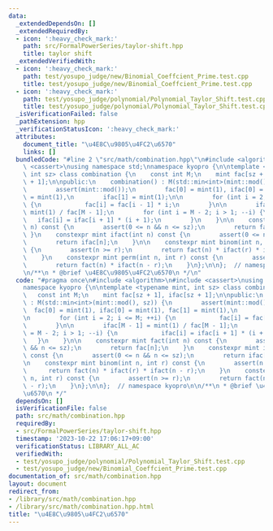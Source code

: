 ```yaml
---
data:
  _extendedDependsOn: []
  _extendedRequiredBy:
  - icon: ':heavy_check_mark:'
    path: src/FormalPowerSeries/taylor-shift.hpp
    title: taylor shift
  _extendedVerifiedWith:
  - icon: ':heavy_check_mark:'
    path: test/yosupo_judge/new/Binomial_Coeffcient_Prime.test.cpp
    title: test/yosupo_judge/new/Binomial_Coeffcient_Prime.test.cpp
  - icon: ':heavy_check_mark:'
    path: test/yosupo_judge/polynomial/Polynomial_Taylor_Shift.test.cpp
    title: test/yosupo_judge/polynomial/Polynomial_Taylor_Shift.test.cpp
  _isVerificationFailed: false
  _pathExtension: hpp
  _verificationStatusIcon: ':heavy_check_mark:'
  attributes:
    document_title: "\u4E8C\u9805\u4FC2\u6570"
    links: []
  bundledCode: "#line 2 \"src/math/combination.hpp\"\n#include <algorithm>\n#include\
    \ <cassert>\nusing namespace std;\nnamespace kyopro {\n\ntemplate <typename mint,\
    \ int sz> class combination {\n    const int M;\n    mint fac[sz + 1], ifac[sz\
    \ + 1];\n\npublic:\n    combination() : M(std::min<int>(mint::mod(), sz)) {\n\
    \        assert(mint::mod());\n        fac[0] = mint(1), ifac[0] = mint(1), fac[1]\
    \ = mint(1),\n        ifac[1] = mint(1);\n\n        for (int i = 2; i <= M; ++i)\
    \ {\n            fac[i] = fac[i - 1] * i;\n        }\n\n        ifac[M - 1] =\
    \ mint(1) / fac[M - 1];\n        for (int i = M - 2; i > 1; --i) {\n         \
    \   ifac[i] = ifac[i + 1] * (i + 1);\n        }\n    }\n\n    constexpr mint fact(int\
    \ n) const {\n        assert(0 <= n && n <= sz);\n        return fac[n];\n   \
    \ }\n    constexpr mint ifact(int n) const {\n        assert(0 <= n && n <= sz);\n\
    \        return ifac[n];\n    }\n\n    constexpr mint binom(int n, int r) const\
    \ {\n        assert(n >= r);\n        return fact(n) * ifact(r) * ifact(n - r);\n\
    \    }\n    constexpr mint perm(int n, int r) const {\n        assert(n >= r);\n\
    \        return fact(n) * ifact(n - r);\n    }\n};\n\n};  // namespace kyopro\n\
    \n/**\n * @brief \u4E8C\u9805\u4FC2\u6570\n */\n"
  code: "#pragma once\n#include <algorithm>\n#include <cassert>\nusing namespace std;\n\
    namespace kyopro {\n\ntemplate <typename mint, int sz> class combination {\n \
    \   const int M;\n    mint fac[sz + 1], ifac[sz + 1];\n\npublic:\n    combination()\
    \ : M(std::min<int>(mint::mod(), sz)) {\n        assert(mint::mod());\n      \
    \  fac[0] = mint(1), ifac[0] = mint(1), fac[1] = mint(1),\n        ifac[1] = mint(1);\n\
    \n        for (int i = 2; i <= M; ++i) {\n            fac[i] = fac[i - 1] * i;\n\
    \        }\n\n        ifac[M - 1] = mint(1) / fac[M - 1];\n        for (int i\
    \ = M - 2; i > 1; --i) {\n            ifac[i] = ifac[i + 1] * (i + 1);\n     \
    \   }\n    }\n\n    constexpr mint fact(int n) const {\n        assert(0 <= n\
    \ && n <= sz);\n        return fac[n];\n    }\n    constexpr mint ifact(int n)\
    \ const {\n        assert(0 <= n && n <= sz);\n        return ifac[n];\n    }\n\
    \n    constexpr mint binom(int n, int r) const {\n        assert(n >= r);\n  \
    \      return fact(n) * ifact(r) * ifact(n - r);\n    }\n    constexpr mint perm(int\
    \ n, int r) const {\n        assert(n >= r);\n        return fact(n) * ifact(n\
    \ - r);\n    }\n};\n\n};  // namespace kyopro\n\n/**\n * @brief \u4E8C\u9805\u4FC2\
    \u6570\n */"
  dependsOn: []
  isVerificationFile: false
  path: src/math/combination.hpp
  requiredBy:
  - src/FormalPowerSeries/taylor-shift.hpp
  timestamp: '2023-10-22 17:06:17+09:00'
  verificationStatus: LIBRARY_ALL_AC
  verifiedWith:
  - test/yosupo_judge/polynomial/Polynomial_Taylor_Shift.test.cpp
  - test/yosupo_judge/new/Binomial_Coeffcient_Prime.test.cpp
documentation_of: src/math/combination.hpp
layout: document
redirect_from:
- /library/src/math/combination.hpp
- /library/src/math/combination.hpp.html
title: "\u4E8C\u9805\u4FC2\u6570"
---
```

